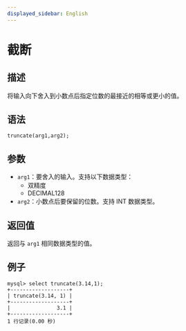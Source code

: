 ```yaml
---
displayed_sidebar: English
---
```


# 截断

## 描述

将输入向下舍入到小数点后指定位数的最接近的相等或更小的值。

## 语法

```Shell
truncate(arg1,arg2);
```

## 参数

- `arg1`：要舍入的输入。支持以下数据类型：
  - 双精度
  - DECIMAL128
- `arg2`：小数点后要保留的位数。支持 INT 数据类型。

## 返回值

返回与 `arg1` 相同数据类型的值。

## 例子

```Plain
mysql> select truncate(3.14,1);
+-------------------+
| truncate(3.14, 1) |
+-------------------+
|               3.1 |
+-------------------+
1 行记录(0.00 秒)